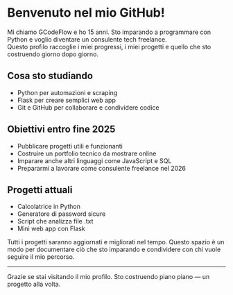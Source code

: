 # Benvenuto nel mio GitHub!

Mi chiamo GCodeFlow e ho 15 anni. Sto imparando a programmare con Python e voglio diventare un consulente tech freelance.  
Questo profilo raccoglie i miei progressi, i miei progetti e quello che sto costruendo giorno dopo giorno.

## Cosa sto studiando

- Python per automazioni e scraping
- Flask per creare semplici web app
- Git e GitHub per collaborare e condividere codice

## Obiettivi entro fine 2025

- Pubblicare progetti utili e funzionanti
- Costruire un portfolio tecnico da mostrare online
- Imparare anche altri linguaggi come JavaScript e SQL
- Prepararmi a lavorare come consulente freelance nel 2026

## Progetti attuali

- Calcolatrice in Python
- Generatore di password sicure
- Script che analizza file .txt
- Mini web app con Flask

Tutti i progetti saranno aggiornati e migliorati nel tempo. Questo spazio è un modo per documentare ciò che sto imparando e condividere con chi vuole seguire il mio percorso.

---

Grazie se stai visitando il mio profilo. Sto costruendo piano piano — un progetto alla volta.
